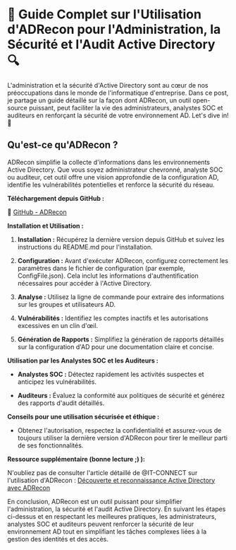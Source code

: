 # 🔐 Guide Complet sur l'Utilisation d'ADRecon pour l'Administration, la Sécurité et l'Audit Active Directory 🔍

L'administration et la sécurité d'Active Directory sont au cœur de nos préoccupations dans le monde de l'informatique d'entreprise. Dans ce post, je partage un guide détaillé sur la façon dont ADRecon, un outil open-source puissant, peut faciliter la vie des administrateurs, analystes SOC et auditeurs en renforçant la sécurité de votre environnement AD. Let's dive in! 🚀

## Qu'est-ce qu'ADRecon ?

ADRecon simplifie la collecte d'informations dans les environnements Active Directory. Que vous soyez administrateur chevronné, analyste SOC ou auditeur, cet outil offre une vision approfondie de la configuration AD, identifie les vulnérabilités potentielles et renforce la sécurité du réseau.

**Téléchargement depuis GitHub :**

🔗 [GitHub - ADRecon](https://github.com/sense-of-security/ADRecon)

**Installation et Utilisation :**

1. **Installation :** Récupérez la dernière version depuis GitHub et suivez les instructions du README.md pour l'installation.

2. **Configuration :** Avant d'exécuter ADRecon, configurez correctement les paramètres dans le fichier de configuration (par exemple, ConfigFile.json). Cela inclut les informations d'authentification nécessaires pour accéder à l'Active Directory.

3. **Analyse :** Utilisez la ligne de commande pour extraire des informations sur les groupes et utilisateurs AD.

4. **Vulnérabilités :** Identifiez les comptes inactifs et les autorisations excessives en un clin d'œil.

5. **Génération de Rapports :** Simplifiez la génération de rapports détaillés sur la configuration d'AD pour une documentation claire et concise.

**Utilisation par les Analystes SOC et les Auditeurs :**

- **Analystes SOC :** Détectez rapidement les activités suspectes et anticipez les vulnérabilités.

- **Auditeurs :** Évaluez la conformité aux politiques de sécurité et générez des rapports d'audit détaillés.

**Conseils pour une utilisation sécurisée et éthique :**

- Obtenez l'autorisation, respectez la confidentialité et assurez-vous de toujours utiliser la dernière version d'ADRecon pour tirer le meilleur parti de ses fonctionnalités.

**Ressource supplémentaire (bonne lecture ;) ):**

N'oubliez pas de consulter l'article détaillé de @IT-CONNECT sur l'utilisation d'ADRecon : [Découverte et reconnaissance Active Directory avec ADRecon](https://www.it-connect.fr/decouverte-reconnaissance-active-directory-adrecon/)

En conclusion, ADRecon est un outil puissant pour simplifier l'administration, la sécurité et l'audit Active Directory. En suivant les étapes ci-dessus et en respectant les meilleures pratiques, les administrateurs, analystes SOC et auditeurs peuvent renforcer la sécurité de leur environnement AD tout en simplifiant les tâches complexes liées à la gestion des identités et des accès.


